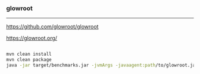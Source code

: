 ### glowroot
---
https://github.com/glowroot/glowroot

https://glowroot.org/

```
```

```sh
mvn clean install
mvn clean package
java -jar target/benchmarks.jar -jvmArgs -javaagent:path/to/glowroot.jar
```

```
```


